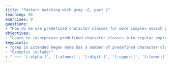 ```yaml
---
title: "Pattern matching with grep -E, part 2"
teaching: 90
exercises: 9
questions:
- "How do we use predefined character classes for more complex search patterns?"
objectives:
- "Learn to incorporate predefined character classes into regular expressions"
keypoints:
- "grep in Extended Regex mode has a number of predefined character classes"
- "Examples include:"
- " ~~~ '[:alpha:]', '[:alnum:]', '[:digit:]', '[:upper:]', '[:lower:]', '[:punct:]', '[:space:]' ~~~ "
---
```


